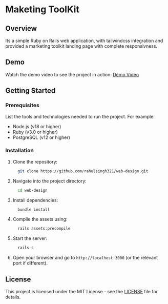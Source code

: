 # Maketing ToolKit

## Overview

Its a simple Ruby on Rails web application, with tailwindcss integration and provided a marketing toolkit landing page with complete responsivness. 

## Demo

Watch the demo video to see the project in action: [Demo Video](https://www.awesomescreenshot.com/video/30478642?key=c7e6fc3bf641e7b8c1cc1a1611a08d42)

## Getting Started

### Prerequisites

List the tools and technologies needed to run the project. For example:

- Node.js (v18 or higher)
- Ruby (v3.0 or higher)
- PostgreSQL (v12 or higher)

### Installation

1. Clone the repository:
    ```bash
      git clone https://github.com/rahulsingh321/web-design.git
    ```

2. Navigate into the project directory:
    ```bash
      cd web-design
    ```

3. Install dependencies:
   ```bash
     bundle install
   ```

5. Complie the assets using: 
   ```bash
     rails assets:precompile
   ```

6. Start the server: 
   ```bash
     rails s
   ```

7. Open your browser and go to `http://localhost:3000` (or the relevant port if different).

## License

This project is licensed under the MIT License - see the [LICENSE](https://github.com/rahulsingh321/web-design/blob/main/LICENSE) file for details.
